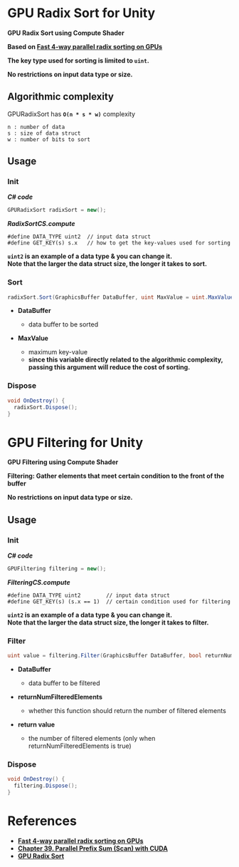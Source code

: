 # GPU Radix Sort for Unity

**GPU Radix Sort using Compute Shader**

**Based on [Fast 4-way parallel radix sorting on GPUs](https://vgc.poly.edu/~csilva/papers/cgf.pdf)**

**The key type used for sorting is limited to `uint`.**

**No restrictions on input data type or size.**

## Algorithmic complexity
GPURadixSort has **`O(n * s * w)`** complexity  
```text
n : number of data
s : size of data struct
w : number of bits to sort
```

## Usage
### Init
***C# code***
```csharp
GPURadixSort radixSort = new();
```
***RadixSortCS.compute***
```text
#define DATA_TYPE uint2  // input data struct
#define GET_KEY(s) s.x   // how to get the key-values used for sorting
```
**`uint2` is an example of a data type & you can change it.**  
**Note that the larger the data struct size, the longer it takes to sort.**

### Sort
```csharp
radixSort.Sort(GraphicsBuffer DataBuffer, uint MaxValue = uint.MaxValue);
```
* **DataBuffer**  
  * data buffer to be sorted

* **MaxValue**  
  * maximum key-value  
  * **since this variable directly related to the algorithmic complexity, passing this argument will reduce the cost of sorting.**

### Dispose
```csharp
void OnDestroy() {
  radixSort.Dispose();
}
```

# GPU Filtering for Unity

**GPU Filtering using Compute Shader**

**Filtering: Gather elements that meet certain condition to the front of the buffer**

**No restrictions on input data type or size.**

## Usage
### Init
***C# code***
```csharp
GPUFiltering filtering = new();
```
***FilteringCS.compute***
```text
#define DATA_TYPE uint2        // input data struct
#define GET_KEY(s) (s.x == 1)  // certain condition used for filtering
```
**`uint2` is an example of a data type & you can change it.**  
**Note that the larger the data struct size, the longer it takes to filter.**

### Filter
```csharp
uint value = filtering.Filter(GraphicsBuffer DataBuffer, bool returnNumFilteredElements = false);
```
* **DataBuffer**  
  * data buffer to be filtered

* **returnNumFilteredElements**  
  * whether this function should return the number of filtered elements

* **return value**  
  * the number of filtered elements (only when returnNumFilteredElements is true)

### Dispose
```csharp
void OnDestroy() {
  filtering.Dispose();
}
```

# References
* **[Fast 4-way parallel radix sorting on GPUs](https://vgc.poly.edu/~csilva/papers/cgf.pdf)**  
* **[Chapter 39. Parallel Prefix Sum (Scan) with CUDA](https://developer.nvidia.com/gpugems/gpugems3/part-vi-gpu-computing/chapter-39-parallel-prefix-sum-scan-cuda)**  
* **[GPU Radix Sort](https://github.com/mark-poscablo/gpu-radix-sort)**
